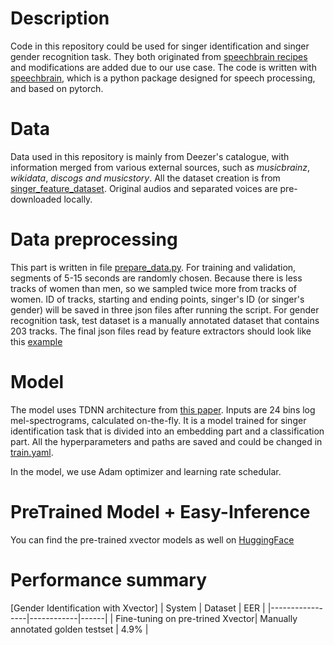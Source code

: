 
# Description
Code in this repository could be used for singer identification and singer gender recognition task. They both originated from [speechbrain recipes](https://github.com/speechbrain/speechbrain) and modifications are added due to our use case. The code is written with [speechbrain](https://github.com/speechbrain/speechbrain), which is a python package designed for speech processing, and based on pytorch.

# Data
Data used in this repository is mainly from Deezer's catalogue, with information merged from various external sources, such as *musicbrainz*, *wikidata*, *discogs and musicstory*. All the dataset creation is from [singer_feature_dataset](https://github.deezerdev.com/ykong/singer_features_dataset). Original audios and separated voices are pre-downloaded locally.

# Data preprocessing
This part is written in file [prepare_data.py](https://github.deezerdev.com/ykong/xvectors_training/blob/master/gender_recognition/prepare_data.py). For training and validation, segments of 5-15 seconds are randomly chosen. Because there is less tracks of women than men, so we sampled twice more from tracks of women. ID of tracks, starting and ending points, singer's ID (or singer's gender) will be saved in three json files after running the script. For gender recognition task, test dataset is a manually annotated dataset that contains 203 tracks. The final json files read by feature extractors should look like this [example](https://github.deezerdev.com/ykong/xvectors_training/blob/master/example.json)

# Model
The model uses TDNN architecture from [this paper](https://ieeexplore.ieee.org/abstract/document/8461375). Inputs are 24 bins log mel-spectrograms, calculated on-the-fly. It is a model trained for singer identification task that is divided into an embedding part and a classification part. All the hyperparameters and paths are saved and could be changed in [train.yaml](https://github.deezerdev.com/ykong/xvectors_training/blob/master/gender_recognition/train.yaml).


In the model, we use Adam optimizer and learning rate schedular.

# PreTrained Model + Easy-Inference
You can find the pre-trained xvector models as well on [HuggingFace](https://huggingface.co/speechbrain/spkrec-xvect-voxceleb)

# Performance summary

[Gender Identification with Xvector]
| System          | Dataset    | EER  |
|-----------------|------------|------|
| Fine-tuning on pre-trined Xvector| Manually annotated golden testset | 4.9% |